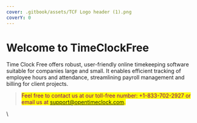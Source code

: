 ```yaml
---
cover: .gitbook/assets/TCF Logo header (1).png
coverY: 0
---
```


# Welcome to TimeClockFree

Time Clock Free offers robust, user-friendly online timekeeping software suitable for companies large and small. It enables efficient tracking of employee hours and attendance, streamlining payroll management and billing for client projects.



> <mark style="color:purple;">Feel free to contact us at our toll-free number: +1-833-702-2927 or email us at support@opentimeclock.com.</mark>

\




